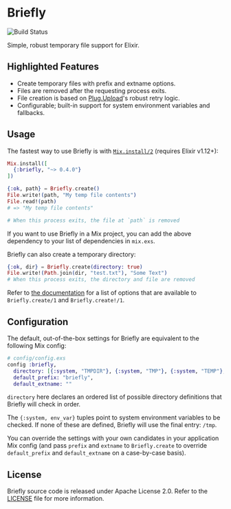 # Briefly

<!-- MDOC -->

![Build Status](https://github.com/CargoSense/briefly/actions/workflows/main.yml/badge.svg)

Simple, robust temporary file support for Elixir.

## Highlighted Features

* Create temporary files with prefix and extname options.
* Files are removed after the requesting process exits.
* File creation is based on [Plug.Upload](http://hexdocs.pm/plug/Plug.Upload.html)'s robust retry logic.
* Configurable; built-in support for system environment variables and fallbacks.

## Usage

The fastest way to use Briefly is with [`Mix.install/2`](https://hexdocs.pm/mix/Mix.html#install/2) (requires Elixir v1.12+):

```elixir
Mix.install([
  {:briefly, "~> 0.4.0"}
])

{:ok, path} = Briefly.create()
File.write!(path, "My temp file contents")
File.read!(path)
# => "My temp file contents"

# When this process exits, the file at `path` is removed
```

If you want to use Briefly in a Mix project, you can add the above dependency to your list of dependencies in `mix.exs`.

Briefly can also create a temporary directory:


```elixir
{:ok, dir} = Briefly.create(directory: true)
File.write!(Path.join(dir, "test.txt"), "Some Text")
# When this process exits, the directory and file are removed
```

Refer to [the documentation](http://hexdocs.pm/briefly/Briefly.html#create/1) for a list of options that are available to `Briefly.create/1` and `Briefly.create!/1`.

## Configuration

The default, out-of-the-box settings for Briefly are equivalent to the
following Mix config:

```elixir
# config/config.exs
config :briefly,
  directory: [{:system, "TMPDIR"}, {:system, "TMP"}, {:system, "TEMP"}, "/tmp"],
  default_prefix: "briefly",
  default_extname: ""
```

`directory` here declares an ordered list of possible directory definitions that Briefly will check in order.

The `{:system, env_var}` tuples point to system environment variables to be checked. If none of these are defined, Briefly will use the final entry: `/tmp`.

You can override the settings with your own candidates in your application Mix
config (and pass `prefix` and `extname` to `Briefly.create` to override
`default_prefix` and `default_extname` on a case-by-case basis).

<!-- MDOC -->

## License

Briefly source code is released under Apache License 2.0. Refer to the [LICENSE](./LICENSE) file for more information.
